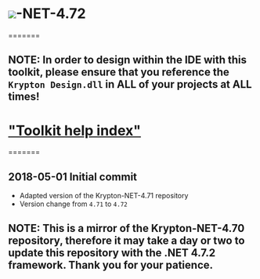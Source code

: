 # <img src="https://rawgit.com/Wagnerp/Krypton-NET-4.7/master/Help/Output/Logo.PNG">-NET-4.72

=======

## NOTE: In order to **design** within the IDE with this toolkit, please ensure that you reference the `Krypton Design.dll` in ALL of your projects at ALL times!

# ["Toolkit help index"](https://rawgit.com/Wagnerp/Krypton-NET-4.7/master/Help/Output/index.html)

=======

## 2018-05-01 Initial commit
* Adapted version of the Krypton-NET-4.71 repository
* Version change from `4.71` to `4.72`

## NOTE: This is a mirror of the Krypton-NET-4.70 repository, therefore it may take a day or two to update this repository with the .NET 4.7.2 framework. Thank you for your patience. 